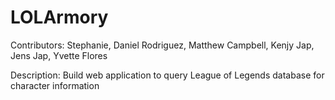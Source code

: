 LOLArmory
=========

Contributors:
Stephanie,
Daniel Rodriguez,
Matthew Campbell,
Kenjy Jap,
Jens Jap,
Yvette Flores

Description:
Build web application to query League of Legends database for character information
